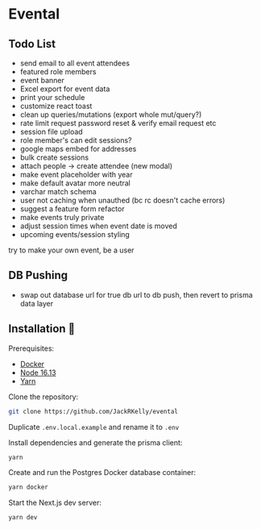 # Evental

## Todo List
- send email to all event attendees
- featured role members
- event banner
- Excel export for event data
- print your schedule
- customize react toast
- clean up queries/mutations (export whole mut/query?)
- rate limit request password reset & verify email request etc
- session file upload
- role member's can edit sessions?
- google maps embed for addresses
- bulk create sessions
- attach people -> create attendee (new modal)
- make event placeholder with year
- make default avatar more neutral
- varchar match schema
- user not caching when unauthed (bc rc doesn't cache errors)
- suggest a feature form refactor
- make events truly private
- adjust session times when event date is moved
- upcoming events/session styling

try to make your own event, be a user

## DB Pushing

- swap out database url for true db url to db push, then revert to prisma data layer

## Installation 💾

Prerequisites:

- [Docker](https://www.docker.com/products/docker-desktop/)
- [Node 16.13](https://nodejs.org/ko/blog/release/v16.13.0/)
- [Yarn](https://classic.yarnpkg.com/lang/en/docs/install/#windows-stable)

Clone the repository:

```bash
git clone https://github.com/JackRKelly/evental
```

Duplicate `.env.local.example` and rename it to `.env`

Install dependencies and generate the prisma client:

```bash
yarn
```

Create and run the Postgres Docker database container:

```bash
yarn docker
```

Start the Next.js dev server:

```bash
yarn dev
```
